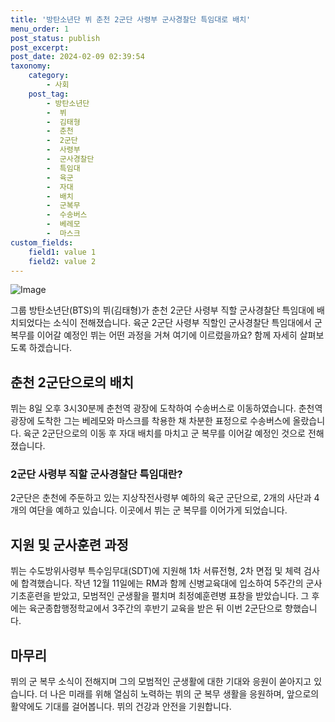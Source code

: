 ```yaml
---
title: '방탄소년단 뷔 춘천 2군단 사령부 군사경찰단 특임대로 배치'
menu_order: 1
post_status: publish
post_excerpt: 
post_date: 2024-02-09 02:39:54
taxonomy:
    category:
        - 사회
    post_tag:
        - 방탄소년단
        -  뷔
        -  김태형
        -  춘천
        -  2군단
        -  사령부
        -  군사경찰단
        -  특임대
        -  육군
        -  자대
        -  배치
        -  군복무
        -  수송버스
        -  베레모
        -  마스크
custom_fields:
    field1: value 1
    field2: value 2
---
```


![Image](https://imgnews.pstatic.net/image/087/2024/02/08/0001025268_001_20240208214301182.jpeg?type=w647)

그룹 방탄소년단(BTS)의 뷔(김태형)가 춘천 2군단 사령부 직할 군사경찰단 특임대에 배치되었다는 소식이 전해졌습니다. 육군 2군단 사령부 직할인 군사경찰단 특임대에서 군 복무를 이어갈 예정인 뷔는 어떤 과정을 거쳐 여기에 이르렀을까요? 함께 자세히 살펴보도록 하겠습니다.
## 춘천 2군단으로의 배치
뷔는 8일 오후 3시30분께 춘천역 광장에 도착하여 수송버스로 이동하였습니다. 춘천역 광장에 도착한 그는 베레모와 마스크를 착용한 채 차분한 표정으로 수송버스에 올랐습니다. 육군 2군단으로의 이동 후 자대 배치를 마치고 군 복무를 이어갈 예정인 것으로 전해졌습니다.
### 2군단 사령부 직할 군사경찰단 특임대란?
2군단은 춘천에 주둔하고 있는 지상작전사령부 예하의 육군 군단으로, 2개의 사단과 4개의 여단을 예하고 있습니다. 이곳에서 뷔는 군 복무를 이어가게 되었습니다.
## 지원 및 군사훈련 과정
뷔는 수도방위사령부 특수임무대(SDT)에 지원해 1차 서류전형, 2차 면접 및 체력 검사에 합격했습니다. 작년 12월 11일에는 RM과 함께 신병교육대에 입소하여 5주간의 군사기초훈련을 받았고, 모범적인 군생활을 펼치며 최정예훈련병 표창을 받았습니다. 그 후에는 육군종합행정학교에서 3주간의 후반기 교육을 받은 뒤 이번 2군단으로 향했습니다.
## 마무리
뷔의 군 복무 소식이 전해지며 그의 모범적인 군생활에 대한 기대와 응원이 쏟아지고 있습니다. 더 나은 미래를 위해 열심히 노력하는 뷔의 군 복무 생활을 응원하며, 앞으로의 활약에도 기대를 걸어봅니다. 뷔의 건강과 안전을 기원합니다.
